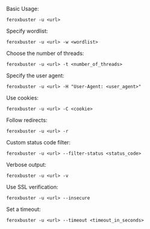 Basic Usage:

    feroxbuster -u <url>

Specify wordlist:

    feroxbuster -u <url> -w <wordlist>

Choose the number of threads:

    feroxbuster -u <url> -t <number_of_threads>

Specify the user agent:

    feroxbuster -u <url> -H "User-Agent: <user_agent>"

Use cookies:

    feroxbuster -u <url> -C <cookie>

Follow redirects:

    feroxbuster -u <url> -r

Custom status code filter:

    feroxbuster -u <url> --filter-status <status_code>

Verbose output:

    feroxbuster -u <url> -v

Use SSL verification:

    feroxbuster -u <url> --insecure

Set a timeout:

    feroxbuster -u <url> --timeout <timeout_in_seconds>